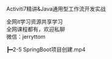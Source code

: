 Activiti7精讲&Java通用型工作流开发实战

全网it学习资源共享学习<br>全网课程都有，欢迎私聊<br>微信：jerryttom<br>

┣━2-5 SpringBoot项目创建.mp4